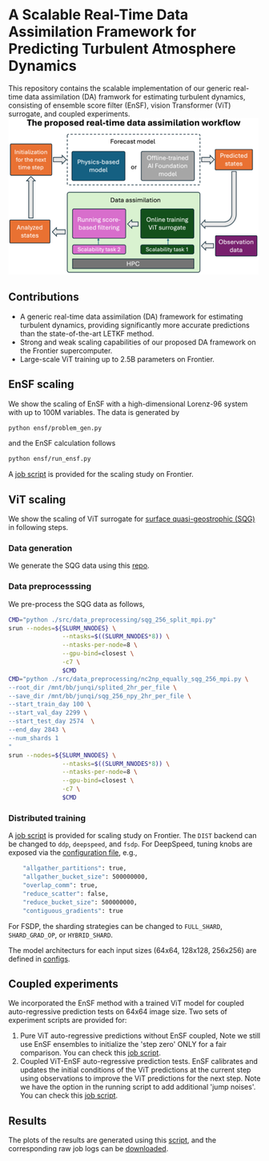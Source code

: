 # A Scalable Real-Time Data Assimilation Framework for Predicting Turbulent Atmosphere Dynamics
This repository contains the scalable implementation of our generic real-time data assimilation (DA) framwork for estimating turbulent dynamics, consisting of ensemble score filter (EnSF), vision Transformer (ViT) surrogate, and coupled experiments.    
<img src="./workflow.png" width="500">

## Contributions
- A generic real-time data assimilation (DA) framework for estimating turbulent dynamics, providing significantly more accurate predictions than the state-of-the-art LETKF method.
- Strong and weak scaling capabilities of our proposed DA framework on the Frontier supercomputer.
- Large-scale ViT training up to 2.5B parameters on Frontier.

## EnSF scaling 
We show the scaling of EnSF with a high-dimensional Lorenz-96 system with up to 100M variables. The data is generated by 
```bash
python ensf/problem_gen.py
```
and the EnSF calculation follows 
```bash
python ensf/run_ensf.py 
```
A [job script](./ensf/job.sb) is provided for the scaling study on Frontier. 

## ViT scaling 
We show the scaling of ViT surrogate for [surface quasi-geostrophic (SQG)](https://github.com/jswhit/sqgturb) in following steps. 

### Data generation
We generate the SQG data using this [repo](https://github.com/jswhit/sqgturb).

### Data preprocesssing
We pre-process the SQG data as follows,
```bash
CMD="python ./src/data_preprocessing/sqg_256_split_mpi.py"
srun --nodes=${SLURM_NNODES} \
               --ntasks=$((SLURM_NNODES*8)) \
               --ntasks-per-node=8 \
               --gpu-bind=closest \
               -c7 \
               $CMD
CMD="python ./src/data_preprocessing/nc2np_equally_sqg_256_mpi.py \
--root_dir /mnt/bb/junqi/splited_2hr_per_file \
--save_dir /mnt/bb/junqi/sqg_256_npy_2hr_per_file \
--start_train_day 100 \
--start_val_day 2299 \
--start_test_day 2574  \
--end_day 2843 \
--num_shards 1
"
srun --nodes=${SLURM_NNODES} \
               --ntasks=$((SLURM_NNODES*8)) \
               --ntasks-per-node=8 \
               --gpu-bind=closest \
               -c7 \
               $CMD
```
### Distributed training 
A [job script](./scripts/job.sh) is provided for scaling study on Frontier. The `DIST` backend can be changed to `ddp`, `deepspeed`, and `fsdp`. For DeepSpeed, tuning knobs are exposed via the [configuration file](./configs/ds_config.yaml), e.g., 
```bash
    "allgather_partitions": true,
    "allgather_bucket_size": 500000000,
    "overlap_comm": true,
    "reduce_scatter": false,
    "reduce_bucket_size": 500000000,
    "contiguous_gradients": true
```
For FSDP, the sharding strategies can be changed to `FULL_SHARD`, `SHARD_GRAD_OP`, or `HYBRID_SHARD`. 

The model architecturs for each input sizes (64x64, 128x128, 256x256) are defined in [configs](./configs). 

## Coupled experiments
We incorporated the EnSF method with a trained ViT model for coupled auto-regressive prediction tests on 64x64 image size. Two sets of experiment scripts are provided for:
1. Pure ViT auto-regressive predictions without EnSF coupled, Note we still use EnSF ensembles to initialize the 'step zero' ONLY for a fair comparison. You can check this [job script](./coupled_vit_ensf/run_vit.sh).
2. Coupled ViT-EnSF auto-regressive prediction tests. EnSF calibrates and updates the initial conditions of the ViT predictions at the current step using observations to improve the ViT predictions for the next step. Note we have the option in the running script to add additional 'jump noises'. You can check this [job script](./coupled_vit_ensf/run_coupled_ensf_vit.sh).

## Results
The plots of the results are generated using this [script](./plot.ipynb), and the corresponding raw job logs can be [downloaded](https://www.dropbox.com/scl/fo/yq9q60k8sjb2pknwij46t/AAXIzGohoFnCQ419YyXD6zI?rlkey=c2544bxgblrcezmycp8qtsfco&dl=0).  
